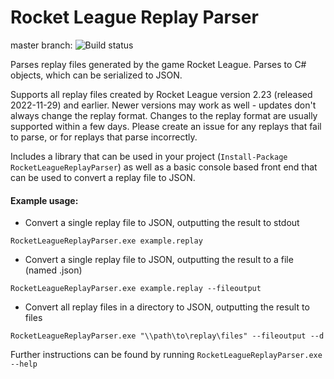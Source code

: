 # Rocket League Replay Parser
master branch: ![Build status](https://api.travis-ci.org/jjbott/RocketLeagueReplayParser.svg)

Parses replay files generated by the game Rocket League. Parses to C# objects, which can be serialized to JSON.

Supports all replay files created by Rocket League version 2.23 (released 2022-11-29) and earlier. Newer versions may work as well - updates don't always change the replay format. Changes to the replay format are usually supported within a few days. Please create an issue for any replays that fail to parse, or for replays that parse incorrectly.

Includes a library that can be used in your project (```Install-Package RocketLeagueReplayParser```) as well as a basic console based front end that can be used to convert a replay file to JSON. 

#### Example usage:

* Convert a single replay file to JSON, outputting the result to stdout

```RocketLeagueReplayParser.exe example.replay```

* Convert a single replay file to JSON, outputting the result to a file (named <file>.json)

```RocketLeagueReplayParser.exe example.replay --fileoutput```

* Convert all replay files in a directory to JSON, outputting the result to files

```RocketLeagueReplayParser.exe "\\path\to\replay\files" --fileoutput --d```

Further instructions can be found by running ```RocketLeagueReplayParser.exe --help```

  
